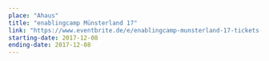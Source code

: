 ```yaml
---
place: "Ahaus"
title: "enablingcamp Münsterland 17"
link: "https://www.eventbrite.de/e/enablingcamp-munsterland-17-tickets-38220854605"
starting-date: 2017-12-08
ending-date: 2017-12-08
---
```

